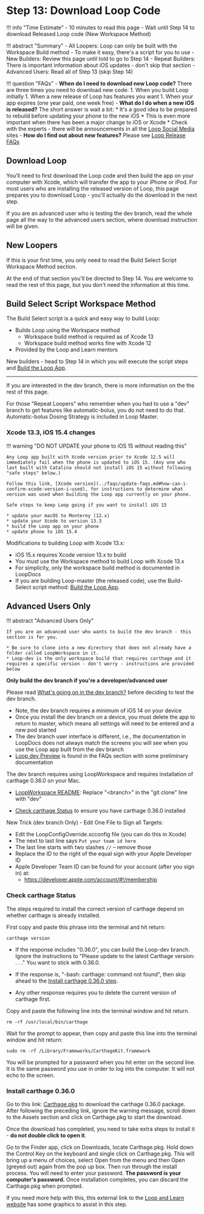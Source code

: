# Step 13: Download Loop Code

!!! info "Time Estimate"
    - 10 minutes to read this page
    - Wait until Step 14 to download Released Loop code (New Workspace Method)

!!! abstract "Summary"
    - All Loopers: Loop can only be built with the Workspace Build method
    - To make it easy, there's a script for you to use
    - New Builders: Review this page until told to go to Step 14
    - Repeat Builders: There is important information about iOS updates - don't skip that section
    - Advanced Users: Read all of Step 13 (skip Step 14)

!!! question "FAQs"
    - **When do I need to download new Loop code?** There are three times you need to download new code:
        1. When you build Loop initially
        1. When a new release of Loop has features you want
        1. When your app expires (one year paid, one week free)
    - **What do I do when a new iOS is released?** The short answer is wait a bit:
        * It's a good idea to be prepared to rebuild before updating your phone to the new iOS
        * This is even more important when there has been a major change to iOS or Xcode
        * Check with the experts - there will be announcements in all the [Loop Social Media](../index.md#stay-in-the-loop) sites
    - **How do I find out about new features?** Please see [Loop Release FAQs](../faqs/release-faqs.md)

## Download Loop

You’ll need to first download the Loop code and then build the app on your computer with Xcode, which will transfer the app to your iPhone or iPod. For most users who are installing the released version of Loop, this page prepares you to download Loop - you'll actually do the download in the next step.

If you are an advanced user who is testing the dev branch, read the whole page all the way to the advanced users section, where download instruction will be given.

## New Loopers

If this is your first time, you only need to read the Build Select Script Workspace Method section.

At the end of that section you'll be directed to Step 14.  You are welcome to read the rest of this page, but you don't need the information at this time.

## Build Select Script Workspace Method

The Build Select script is a quick and easy way to build Loop:

* Builds Loop using the Workspace method
    * Workspace build method is required as of Xcode 13
    * Workspace build method works fine with Xcode 12
* Provided by the Loop and Learn mentors

New builders - head to Step 14 in which you will execute the script steps and [Build the Loop App](step14.md).

---

If you are interested in the dev branch, there is more information on the the rest of this page.

For those "Repeat Loopers" who remember when you had to use a "dev" branch to get features like automatic-bolus, you do not need to do that.  Automatic-bolus Dosing Strategy is included in Loop Master.


### Xcode 13.3, iOS 15.4 changes

!!! warning "DO NOT UPDATE your phone to iOS 15 without reading this"

    Any Loop app built with Xcode version prior to Xcode 12.5 will immediately fail when the phone is updated to iOS 15. (Any one who last built with Catalina should not install iOS 15 without following "safe steps" below.)

    Follow this link, [Xcode version](../faqs/update-faqs.md#how-can-i-confirm-xcode-version-i-used), for instructions to determine what version was used when building the Loop app currently on your phone.

    Safe steps to keep Loop going if you want to install iOS 15

    * update your macOS to Monterey (12.x)
    * update your Xcode to version 13.3
    * build the Loop app on your phone
    * update phone to iOS 15.4

Modifications to building Loop with Xcode 13.x:

* iOS 15.x requires Xcode version 13.x to build
* You must use the Workspace method to build Loop with Xcode 13.x
* For simplicity, only the workspace build method is documented in LoopDocs
* If you are building Loop-master (the released code), use the Build-Select script method: [Build the Loop App](step14.md). 


## Advanced Users Only

!!! abstract "Advanced Users Only"

    If you are an advanced user who wants to build the dev branch - this section is for you.

    * Be sure to clone into a new directory that does not already have a folder called LoopWorkspace in it.
    * Loop-dev is the only workspace build that requires carthage and it requires a specific version - don't worry - instructions are provided below

**Only build the dev branch if you're a developer/advanced user**

Please read [What's going on in the dev branch?](../faqs/branch-faqs.md#whats-going-on-in-the-dev-branch) before deciding to test the dev branch.

- Note, the dev branch requires a minimum of iOS 14 on your device
- Once you install the dev branch on a device, you must delete the app to return to master, which means all settings will need to be entered and a new pod started
- The dev branch user interface is different, i.e., the documentation in LoopDocs does not always match the screens you will see when you use the Loop app built from the dev branch
- [Loop dev Preview](../faqs/dev-menus.md) is found in the FAQs section with some preliminary documentation

The dev branch requires using LoopWorkspace and requires installation of carthage 0.36.0 on your Mac.


* [LoopWorkspace README](https://github.com/LoopKit/LoopWorkspace#readme): Replace "<branch\>" in the "git clone" line with "dev"

* [Check carthage Status](#check-carthage-status) to ensure you have carthage 0.36.0 installed

New Trick (dev branch Only) - Edit One File to Sign all Targets:

* Edit the LoopConfigOverride.xcconfig file (you can do this in Xcode)
* The next to last line says `Put your team id here`
* The last line starts with two slashes `//` – remove those
* Replace the ID to the right of the equal sign with your Apple Developer ID
* Apple Developer Team ID can be found for your account (after you sign in) at:
    * https://developer.apple.com/account/#!/membership
    
### Check carthage Status

The steps required to install the correct version of carthage depend on whether carthage is already installed.

First copy and paste this phrase into the terminal and hit return:

```
carthage version
```

* If the response includes "0.36.0", you can build the Loop-dev branch. Ignore the instructions to "Please update to the latest Carthage version: . . ." You want to stick with 0.36.0.

* If the response is, "-bash: carthage: command not found", then skip ahead to the [Install carthage 0.36.0 step](#install-carthage-0360).

* Any other response requires you to delete the current version of carthage first.

Copy and paste the following line into the terminal window and hit return.  

```
rm -rf /usr/local/bin/carthage
```

Wait for the prompt to appear, then copy and paste this line into the terminal window and hit return:

```
sudo rm -rf /Library/Frameworks/CarthageKit.framework
```

You will be prompted for a password when you hit enter on the second line.   It is the same password you use in order to log into the computer.   It will not echo to the screen.


### Install carthage 0.36.0

Go to this link: [Carthage.pkg](https://github.com/Carthage/Carthage/releases/tag/0.36.0) to download the carthage 0.36.0 package. After following the preceding link, ignore the warning message, scroll down to the Assets section and click on Carthage.pkg to start the download.

Once the download has completed, you need to take extra steps to install it - **do not double click to open it**.

Go to the Finder app, click on Downloads, locate Carthage.pkg. Hold down the Control Key on the keyboard and single click on Carthage.pkg. This will bring up a menu of choices, select Open from the menu and then Open (greyed out) again from the pop up box.  Then run through the install process.  You will need to enter your password. **The password is your computer's password.** Once installation completes, you can discard the Carthage.pkg when prompted.

If you need more help with this, this external link to the [Loop and Learn website](https://www.loopandlearn.org/carthage-0-36-0/#carthage-install) has some graphics to assist in this step.
